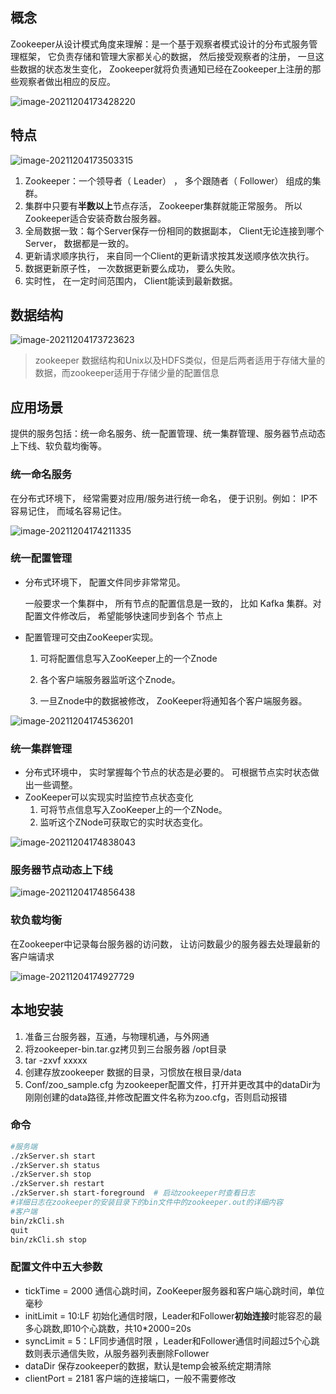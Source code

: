 ## 概念

Zookeeper从设计模式角度来理解：是一个基于观察者模式设计的分布式服务管理框架， 它负责存储和管理大家都关心的数据， 然后接受观察者的注册， 一旦这些数据的状态发生变化， Zookeeper就将负责通知已经在Zookeeper上注册的那些观察者做出相应的反应。

![image-20211204173428220](第一章-概述.assets/image-20211204173428220.png)



## 特点

![image-20211204173503315](第一章-概述.assets/image-20211204173503315.png)



1. Zookeeper：一个领导者（ Leader） ， 多个跟随者（ Follower） 组成的集群。
2. 集群中只要有**半数以上**节点存活， Zookeeper集群就能正常服务。 所以Zookeeper适合安装奇数台服务器。
3. 全局数据一致：每个Server保存一份相同的数据副本， Client无论连接到哪个Server， 数据都是一致的。
4. 更新请求顺序执行， 来自同一个Client的更新请求按其发送顺序依次执行。
5. 数据更新原子性， 一次数据更新要么成功， 要么失败。
6. 实时性， 在一定时间范围内， Client能读到最新数据。



## 数据结构

![image-20211204173723623](第一章-概述.assets/image-20211204173723623.png)

> zookeeper 数据结构和Unix以及HDFS类似，但是后两者适用于存储大量的数据，而zookeeper适用于存储少量的配置信息

## 应用场景

提供的服务包括：统一命名服务、统一配置管理、统一集群管理、服务器节点动态上下线、软负载均衡等。



### 统一命名服务

在分布式环境下， 经常需要对应用/服务进行统一命名， 便于识别。例如： IP不容易记住， 而域名容易记住。

![image-20211204174211335](第一章-概述.assets/image-20211204174211335.png)



### 统一配置管理

* 分布式环境下， 配置文件同步非常常见。

	一般要求一个集群中， 所有节点的配置信息是一致的， 比如 Kafka 集群。对配置文件修改后， 希望能够快速同步到各个
	节点上

* 配置管理可交由ZooKeeper实现。

	1. 可将配置信息写入ZooKeeper上的一个Znode

	2. 各个客户端服务器监听这个Znode。
	3. 一旦Znode中的数据被修改， ZooKeeper将通知各个客户端服务器。

![image-20211204174536201](第一章-概述.assets/image-20211204174536201.png)

### 统一集群管理

* 分布式环境中， 实时掌握每个节点的状态是必要的。
	可根据节点实时状态做出一些调整。
* ZooKeeper可以实现实时监控节点状态变化
	1. 可将节点信息写入ZooKeeper上的一个ZNode。
	2. 监听这个ZNode可获取它的实时状态变化。

![image-20211204174838043](第一章-概述.assets/image-20211204174838043.png)

### 服务器节点动态上下线

![image-20211204174856438](第一章-概述.assets/image-20211204174856438.png)



### 软负载均衡

在Zookeeper中记录每台服务器的访问数， 让访问数最少的服务器去处理最新的客户端请求

![image-20211204174927729](第一章-概述.assets/image-20211204174927729.png)



## 本地安装

1. 准备三台服务器，互通，与物理机通，与外网通
2. 将zookeeper-bin.tar.gz拷贝到三台服务器 /opt目录
3. tar -zxvf xxxxx
4. 创建存放zookeeper 数据的目录，习惯放在根目录/data
5. Conf/zoo_sample.cfg 为zookeeper配置文件，打开并更改其中的dataDir为刚刚创建的data路径,并修改配置文件名称为zoo.cfg，否则启动报错



### 命令

```bash
#服务端
./zkServer.sh start
./zkServer.sh status
./zkServer.sh stop
./zkServer.sh restart
./zkServer.sh start-foreground  # 启动zookeeper时查看日志
#详细日志在zookeeper的安装目录下的bin文件中的zookeeper.out的详细内容
#客户端
bin/zkCli.sh
quit
bin/zkCli.sh stop
```



### 配置文件中五大参数

* tickTime = 2000  通信心跳时间，ZooKeeper服务器和客户端心跳时间，单位毫秒
* initLimit = 10:LF 初始化通信时限，Leader和Follower**初始连接**时能容忍的最多心跳数,即10个心跳数，共10*2000=20s
* syncLimit = 5：LF同步通信时限 ，Leader和Follower通信时间超过5个心跳数则表示通信失败，从服务器列表删除Follower 
* dataDir  保存zookeeper的数据，默认是temp会被系统定期清除
* clientPort = 2181   客户端的连接端口，一般不需要修改
	